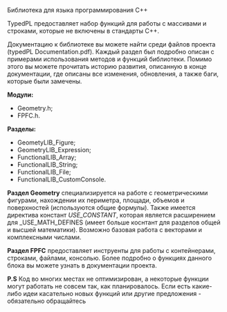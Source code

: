 Библиотека для языка программирования С++

TypedPL предоставляет набор функций для работы с массивами и строками, которые не включены в стандарты С++.

Документацию к библиотеке вы можете найти среди файлов проекта (typedPL Documentation.pdf). Каждый раздел был подробно описан с примерами использования методов и функций библиотеки. Помимо этого вы можете прочитать историю развития, описанную в конце документации, где описаны все изменения, обновления, а также баги, которые были замечены.

**Модули:**
- Geometry.h;
- FPFC.h.

**Разделы:**
- GeometyLIB_Figure;
- GeometryLIB_Expression; 
- FunctionalLIB_Array;
- FunctionalLIB_String;
- FunctionalLIB_File;
- FunctionalLIB_CustomConsole.

**Раздел Geometry** специализируется на работе с геометрическими фигурами, нахождении их периметра, площади, объемов и поверхностей (используются общие формулы). Также имеется директива констант _USE_CONSTANT_, которая является расширением для _USE_MATH_DEFINES (имеет больше коснтант для разделов общей и высшей математики). Возможно базовая работа с векторами и комплексными числами.

**Раздел FPFC** предоставляет инструенты для работы с контейнерами, строками, файлами, консолью. Более подробно о функциях данного блока вы можете узнать в документации проекта.

**P.S** Код во многих местах не оптимизирован, а некоторые функции могут работать не совсем так, как планировалось. Если есть какие-либо идеи касательно новых функций или другие предложения - обязательно обращайтесь
